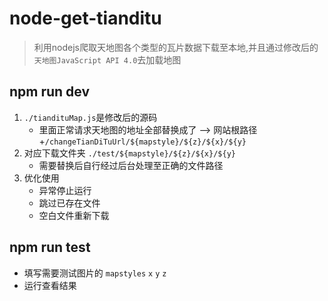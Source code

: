 # node-get-tianditu

> 利用nodejs爬取天地图各个类型的瓦片数据下载至本地,并且通过修改后的`天地图JavaScript API 4.0`去加载地图

## npm run dev

1. `./tiandituMap.js`是修改后的源码
    - 里面正常请求天地图的地址全部替换成了 --> 网站根路径+`/changeTianDiTuUrl/${mapstyle}/${z}/${x}/${y}` 
2. 对应下载文件夹 `./test/${mapstyle}/${z}/${x}/${y}`
    - 需要替换后自行经过后台处理至正确的文件路径
3. 优化使用
    - 异常停止运行
    - 跳过已存在文件
    - 空白文件重新下载

## npm run test

- 填写需要测试图片的 `mapstyles` `x` `y` `z`
- 运行查看结果
